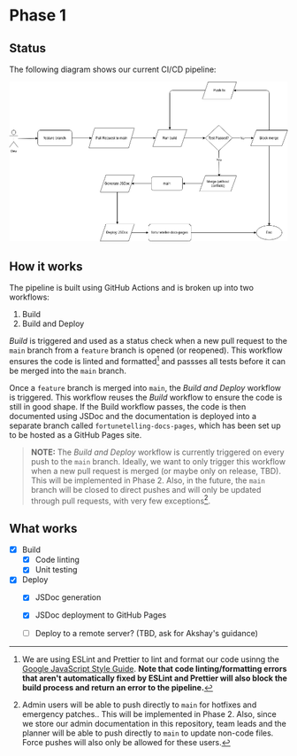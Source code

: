 # Phase 1

## Status

The following diagram shows our current CI/CD pipeline:

![CI/CD Diagram](./phase1.drawio.png)

## How it works

The pipeline is built using GitHub Actions and is broken up into two workflows:

1. Build
2. Build and Deploy

_Build_ is triggered and used as a status check when a new pull request to the
`main` branch from a `feature` branch is opened (or reopened). This workflow
ensures the code is linted and formatted[^1] and passses all tests before it can
be merged into the `main` branch.

Once a `feature` branch is merged into `main`, the _Build and Deploy_ workflow
is triggered. This workflow reuses the _Build_ workflow to ensure the code is
still in good shape. If the Build workflow passes, the code is then documented
using JSDoc and the documentation is deployed into a separate branch called
`fortunetelling-docs-pages`, which has been set up to be hosted as a GitHub
Pages site.

> **NOTE:** The _Build and Deploy_ workflow is currently triggered on every push
> to the `main` branch. Ideally, we want to only trigger this workflow when
> a new pull request is merged (or maybe only on release, TBD). This will be
> implemented in Phase 2. Also, in the future, the `main` branch will be closed
> to direct pushes and will only be updated through pull requests, with very few
> exceptions[^2].

## What works

- [X] Build
    - [X] Code linting
    - [X] Unit testing
- [X] Deploy
    - [X] JSDoc generation
    - [X] JSDoc deployment to GitHub Pages
    - [ ] Deploy to a remote server? (TBD, ask for Akshay's guidance)


[^1]: We are using ESLint and Prettier to lint and format our code usinng the
    [Google JavaScript Style
    Guide](https://google.github.io/styleguide/jsguide.html). **Note that code
    linting/formatting errors that aren't automatically fixed by ESLint and
    Prettier will also block the build process and return an error to the
    pipeline.**
[^2]: Admin users will be able to push directly to `main` for hotfixes and
    emergency patches.. This will be implemented in Phase 2. Also, since we
    store our admin documentation in this repository, team leads and the planner
    will be able to push directly to `main` to update non-code files. Force
    pushes will also only be allowed for these users.
